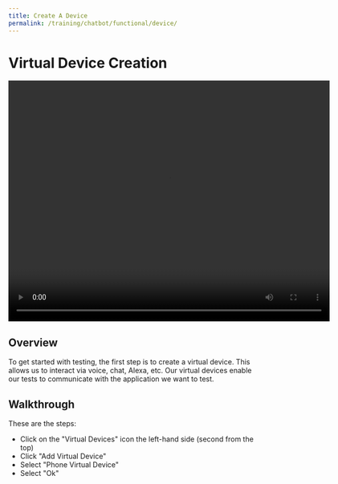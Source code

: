 ```yaml
---
title: Create A Device
permalink: /training/chatbot/functional/device/
---
```

# Virtual Device Creation
<video width="640" height="480" controls>
  <!--<source src='/assets/videos/Dashboard-IVR-IBM.mp4' alt="foo"  type="video/mp4">-->
  <source src='https://bespoken-random.s3.amazonaws.com/Bespoken_Dashboard_Watson_Chatbot.mp4#t=198' alt="Bespoken Chatbot Demo Video"  type="video/mp4">
</video>

## Overview
To get started with testing, the first step is to create a virtual device. This allows us to interact via voice, chat, Alexa, etc. Our virtual devices enable our tests to communicate with the application we want to test.

## Walkthrough
These are the steps:
* Click on the "Virtual Devices" icon the left-hand side (second from the top)
* Click "Add Virtual Device"
* Select "Phone Virtual Device"
* Select "Ok"